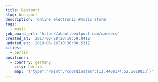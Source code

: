 ```yaml
---
title: Beatport
slug: beatport
description: 'Online electronic #music store'
tags:
  - music
job_board_url: 'http://about.beatport.com/careers'
created_at: '2017-06-28T20:19:59.841Z'
updated_at: '2019-06-16T10:36:08.531Z'
cities:
  - berlin
positions:
  - country: germany
    city: berlin
    map: '{"type":"Point","coordinates":[13.4408174,52.5028033]}'
---
```


